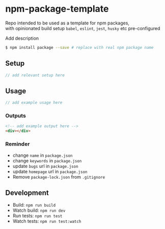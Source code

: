 # npm-package-template

Repo intended to be used as a template for npm packages,  
with opinionated build setup `babel`, `eslint`, `jest`, `husky` etc pre-configured

Add description

```bash
$ npm install package --save # replace with real npm package name
```

## Setup

```javascript
// add relevant setup here
```

## Usage

```javascript
// add example usage here
```

### Outputs

```html
<!-- add example output here -->
<div></div>
```

### Reminder

-   change `name` in `package.json`
-   change `keywords` in `package.json`
-   update `bugs` url in `package.json`
-   update `homepage` url in `package.json`
-   Remove `package-lock.json` from `.gitignore`

## Development

-   Build: `npm run build`
-   Watch build: `npm run dev`
-   Run tests: `npm run test`
-   Watch tests: `npm run test:watch`
